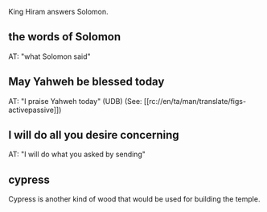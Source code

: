 King Hiram answers Solomon.

## the words of Solomon ##

AT: "what Solomon said"

## May Yahweh be blessed today ##

AT: "I praise Yahweh today" (UDB) (See: [[rc://en/ta/man/translate/figs-activepassive]])

## I will do all you desire concerning ##

AT: "I will do what you asked by sending"

## cypress ##

Cypress is another kind of wood that would be used for building the temple.